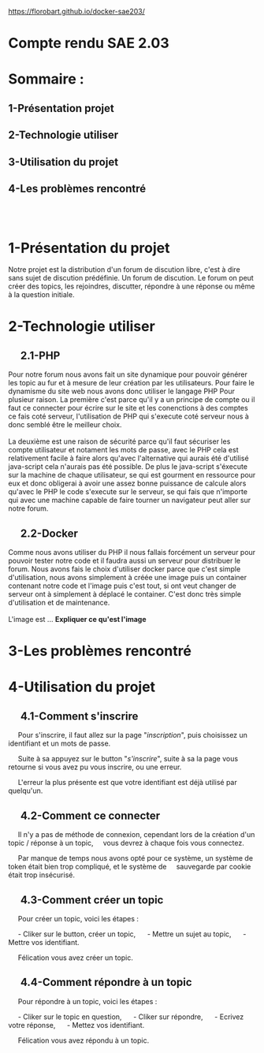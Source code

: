 https://florobart.github.io/docker-sae203/
# Compte rendu SAE 2.03

# Sommaire :

## 1-Présentation projet     <br />
## 2-Technologie utiliser    <br />
## 3-Utilisation du projet   <br />
## 4-Les problèmes rencontré <br />

<br /><br />

# 1-Présentation du projet
Notre projet est la distribution d'un forum de discution libre, c'est à dire sans sujet de discution prédéfinie. Un forum de discution.
Le forum on peut créer des topics, les rejoindres, discutter, répondre à une réponse ou même à la question initiale.

# 2-Technologie utiliser
## &nbsp;&nbsp;&nbsp;&nbsp; 2.1-PHP
Pour notre forum nous avons fait un site dynamique pour pouvoir générer les topic au fur et à mesure de leur création par les utilisateurs. Pour faire le dynamisme du site web nous avons donc utiliser le langage PHP Pour plusieur raison. La première c'est parce qu'il y a un principe de compte ou il faut ce connecter pour écrire sur le site et les conenctions à des comptes ce fais coté serveur, l'utilisation de PHP qui s'execute coté serveur nous à donc semblé être le meilleur choix. 
<br /><br />
La deuxième est une raison de sécurité parce qu'il faut sécuriser les compte utilisateur et notament les mots de passe, avec le PHP cela est relativement facile à faire alors qu'avec l'alternative qui aurais été d'utilisé java-script cela n'aurais pas été possible. De plus le java-script s'éxecute sur la machine de chaque utilisateur, se qui est gourment en ressource pour eux et donc obligerai à avoir une assez bonne puissance de calcule alors qu'avec le PHP le code s'execute sur le serveur, se qui fais que n'importe qui avec une machine capable de faire tourner un navigateur peut aller sur notre forum.


## &nbsp;&nbsp;&nbsp;&nbsp; 2.2-Docker
Comme nous avons utiliser du PHP il nous fallais forcément un serveur pour pouvoir tester notre code et il faudra aussi un serveur pour distribuer le forum. Nous avons fais le choix d'utiliser docker parce que c'est simple d'utilisation, nous avons simplement à créée une image puis un container contenant notre code et l'image puis c'est tout, si ont veut changer de serveur ont à simplement à déplacé le container. C'est donc très simple d'utilisation et de maintenance.
<br /><br />
L'image est ... **Expliquer ce qu'est l'image**


# 3-Les problèmes rencontré


# 4-Utilisation du projet

## &nbsp;&nbsp;&nbsp;&nbsp; 4.1-Comment s'inscrire

&nbsp;&nbsp;&nbsp;&nbsp; Pour s'inscrire, il faut allez sur la page "*inscription*", puis choisissez un identifiant et un mots de passe.

&nbsp;&nbsp;&nbsp;&nbsp; Suite à sa appuyez sur le button "*s'inscrire*", suite à sa la page vous retourne si vous avez pu vous inscrire, ou une erreur.

&nbsp;&nbsp;&nbsp;&nbsp; L'erreur la plus présente est que votre identifiant est  déjà utilisé par quelqu'un.

## &nbsp;&nbsp;&nbsp;&nbsp; 4.2-Comment ce connecter

&nbsp;&nbsp;&nbsp;&nbsp; Il n'y a pas de méthode de connexion, cependant lors de la création d'un topic / réponse à un topic,
&nbsp;&nbsp;&nbsp;&nbsp;vous devrez à chaque fois vous connectez.

&nbsp;&nbsp;&nbsp;&nbsp; Par manque de temps nous avons opté pour ce système, un système de token était bien trop compliqué, et le système de
&nbsp;&nbsp;&nbsp;&nbsp;sauvegarde par cookie était trop insécurisé.

## &nbsp;&nbsp;&nbsp;&nbsp; 4.3-Comment créer un topic

&nbsp;&nbsp;&nbsp;&nbsp; Pour créer un topic, voici les étapes :

&nbsp;&nbsp;&nbsp;&nbsp; - Cliker sur le button, créer un topic,
&nbsp;&nbsp;&nbsp;&nbsp; - Mettre un sujet au topic,
&nbsp;&nbsp;&nbsp;&nbsp; - Mettre vos identifiant.

&nbsp;&nbsp;&nbsp;&nbsp; Félication vous avez créer un topic.

## &nbsp;&nbsp;&nbsp;&nbsp; 4.4-Comment répondre à un topic

&nbsp;&nbsp;&nbsp;&nbsp; Pour répondre à un topic, voici les étapes :

&nbsp;&nbsp;&nbsp;&nbsp; - Cliker sur le topic en question,
&nbsp;&nbsp;&nbsp;&nbsp; - Cliker sur répondre,
&nbsp;&nbsp;&nbsp;&nbsp; - Ecrivez votre réponse,
&nbsp;&nbsp;&nbsp;&nbsp; - Mettez vos identifiant.

&nbsp;&nbsp;&nbsp;&nbsp; Félication vous avez répondu à un topic.


